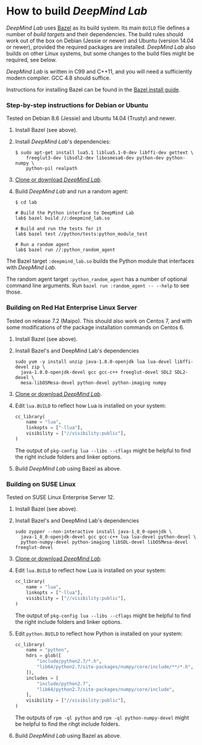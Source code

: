 # How to build *DeepMind Lab*




*DeepMind Lab* uses [Bazel](https://bazel.build/) as its build system. Its main
`BUILD` file defines a number of *build targets* and their dependencies. The
build rules should work out of the box on Debian (Jessie or newer) and Ubuntu
(version 14.04 or newer), provided the required packages are installed.
*DeepMind Lab* also builds on other Linux systems, but some changes to the build
files might be required, see below.

*DeepMind Lab* is written in C99 and C++11, and you will need a sufficiently
modern compiler. GCC 4.8 should suffice.

Instructions for installing Bazel can be found in the [Bazel install
guide](https://docs.bazel.build/versions/master/install.html).

### Step-by-step instructions for Debian or Ubuntu

Tested on Debian 8.6 (Jessie) and Ubuntu 14.04 (Trusty) and newer.

1. Install Bazel (see above).

2. Install *DeepMind Lab*'s dependencies:

   ```shell
   $ sudo apt-get install lua5.1 liblua5.1-0-dev libffi-dev gettext \
       freeglut3-dev libsdl2-dev libosmesa6-dev python-dev python-numpy \
       python-pil realpath
   ```

3. [Clone or download *DeepMind Lab*](https://github.com/deepmind/lab).

4. Build *DeepMind Lab* and run a random agent:

   ```shell
   $ cd lab

   # Build the Python interface to DeepMind Lab
   lab$ bazel build //:deepmind_lab.so

   # Build and run the tests for it
   lab$ bazel test //python/tests:python_module_test

   # Run a random agent
   lab$ bazel run //:python_random_agent
   ```

The Bazel target `:deepmind_lab.so` builds the Python module that interfaces
with *DeepMind Lab*.

The random agent target `:python_random_agent` has a number of optional command line
arguments. Run `bazel run :random_agent -- --help` to see those.

### Building on Red Hat Enterprise Linux Server

Tested on release 7.2 (Maipo). This should also work on Centos 7, and with some
modifications of the package installation commands on Centos 6.

1. Install Bazel (see above).

2. Install Bazel's and DeepMind Lab's dependencies

   ```shell
   sudo yum -y install unzip java-1.8.0-openjdk lua lua-devel libffi-devel zip \
     java-1.8.0-openjdk-devel gcc gcc-c++ freeglut-devel SDL2 SDL2-devel \
     mesa-libOSMesa-devel python-devel python-imaging numpy
   ```

3. [Clone or download *DeepMind Lab*](https://github.com/deepmind/lab).

4. Edit `lua.BUILD` to reflect how Lua is installed on your system:

   ```python
   cc_library(
       name = "lua",
       linkopts = ["-llua"],
       visibility = ["//visibility:public"],
   )
   ```
   The output of `pkg-config lua --libs --cflags` might be helpful to find the
   right include folders and linker options.

5. Build *DeepMind Lab* using Bazel as above.

### Building on SUSE Linux

Tested on SUSE Linux Enterprise Server 12.

1. Install Bazel (see above).

2. Install Bazel's and DeepMind Lab's dependencies

   ```shell
   sudo zypper --non-interactive install java-1_8_0-openjdk \
     java-1_8_0-openjdk-devel gcc gcc-c++ lua lua-devel python-devel \
     python-numpy-devel python-imaging libSDL-devel libOSMesa-devel freeglut-devel
   ```

3. [Clone or download *DeepMind Lab*](https://github.com/deepmind/lab).

4. Edit `lua.BUILD` to reflect how Lua is installed on your system:

   ```python
   cc_library(
       name = "lua",
       linkopts = ["-llua"],
       visibility = ["//visibility:public"],
   )
   ```
   The output of `pkg-config lua --libs --cflags` might be helpful to find the
   right include folders and linker options.

5. Edit `python.BUILD` to reflect how Python is installed on your system:

   ```python
   cc_library(
       name = "python",
       hdrs = glob([
           "include/python2.7/*.h",
           "lib64/python2.7/site-packages/numpy/core/include/**/*.h",
       ]),
       includes = [
           "include/python2.7",
           "lib64/python2.7/site-packages/numpy/core/include",
       ],
       visibility = ["//visibility:public"],
   )
   ```
   The outputs of `rpm -ql python` and `rpm -ql python-numpy-devel` might be
   helpful to find the rihgt include folders.

6. Build *DeepMind Lab* using Bazel as above.


